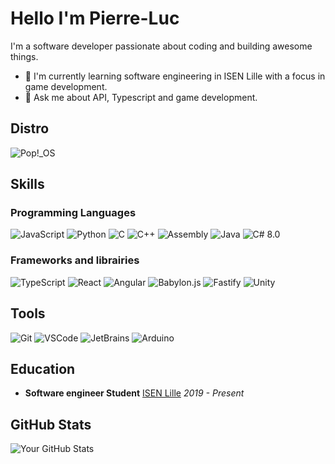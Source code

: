 # Hello I'm Pierre-Luc

I'm a software developer passionate about coding and building awesome things.

- 🌱 I'm currently learning software engineering in ISEN Lille with a focus in game development.
- 💬 Ask me about API, Typescript and game development.

## Distro
![Pop!_OS](https://img.shields.io/badge/-Pos!_Os-grey?style=for-the-badge&logo=Pop!_OS&logoColor=white)

## Skills
### Programming Languages
![JavaScript](https://img.shields.io/badge/-JavaScript-yellow?style=for-the-badge&logo=javascript&logoColor=white)
![Python](https://img.shields.io/badge/-Python-blue?style=for-the-badge&logo=python&logoColor=white)
![C](https://img.shields.io/badge/-c-A8B9CC?style=for-the-badge&logo=c&logoColor=white)
![C++](https://img.shields.io/badge/-c++-00599C?style=for-the-badge&logo=c%2B%2B&logoColor=white)
![Assembly](https://img.shields.io/badge/-assembly-008080?style=for-the-badge&logo=assembly&logoColor=white)
![Java](https://img.shields.io/badge/Java-ED8B00?style=for-the-badge&logo=openjdk&logoColor=white)
![C# 8.0](https://img.shields.io/badge/C%23-blue.svg?style=for-the-badge&logo=c%23&logoColor=white)

### Frameworks and librairies
![TypeScript](https://img.shields.io/badge/-TypeScript-blue?style=for-the-badge&logo=typescript&logoColor=white)
![React](https://img.shields.io/badge/-React-blue?style=for-the-badge&logo=react&logoColor=white)
![Angular](https://img.shields.io/badge/-angular-red?style=for-the-badge&logo=angular&logoColor=whit)
![Babylon.js](https://img.shields.io/badge/Babylon.js-red.svg?style=for-the-badge&logo=babylon.js&logoColor=red)
![Fastify](https://img.shields.io/badge/-Fastify-grey?style=for-the-badge&logo=fastify&logoColor=white)
![Unity](https://img.shields.io/badge/-Unity-white?style=for-the-badge&logo=unity&logoColor=grey)

## Tools
![Git](https://img.shields.io/badge/-Git-black?style=for-the-badge&logo=git&logoColor=white)
![VSCode](https://img.shields.io/badge/-VSCode-blueviolet?style=for-the-badge&logo=visual-studio-code&logoColor=white)
![JetBrains](https://img.shields.io/badge/-Jetbrains-black?style=for-the-badge&logo=jetbrains&logoColor=white)
![Arduino](https://img.shields.io/badge/-arduino-turquoise?style=for-the-badge&logo=arduino&logoColor=white)

## Education
- **Software engineer Student**
  [ISEN Lille](https://www.isen-lille.fr/)
  _2019 - Present_
  
## GitHub Stats
![Your GitHub Stats](https://github-readme-stats.vercel.app/api?username=Pierre-LucM&show_icons=true&show=reviews,discussions_started,discussions_answered,prs_merged,prs_merged_percentage&theme=onedark&hide_rank=true)
